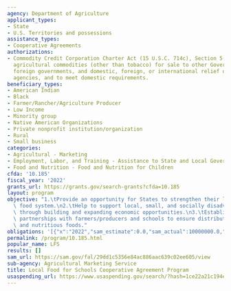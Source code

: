 ```yaml
---
agency: Department of Agriculture
applicant_types:
- State
- U.S. Territories and possessions
assistance_types:
- Cooperative Agreements
authorizations:
- Commodity Credit Corporation Charter Act (15 U.S.C. 714c), Section 5(c), Procure
  agricultural commodities (other than tobacco) for sale to other Government agencies,
  foreign governments, and domestic, foreign, or international relief or rehabilitation
  agencies, and to meet domestic requirements.
beneficiary_types:
- American Indian
- Black
- Farmer/Rancher/Agriculture Producer
- Low Income
- Minority group
- Native American Organizations
- Private nonprofit institution/organization
- Rural
- Small business
categories:
- Agricultural - Marketing
- Employment, Labor, and Training - Assistance to State and Local Governments
- Food and Nutrition - Food and Nutrition for Children
cfda: '10.185'
fiscal_year: '2022'
grants_url: https://grants.gov/search-grants?cfda=10.185
layout: program
objective: "1.\tProvide an opportunity for States to strengthen their local and regional\
  \ food system.\n2.\tHelp to support local, small, and socially disadvantaged farmers/producers\
  \ through building and expanding economic opportunities.\n3.\tEstablish and broaden\
  \ partnerships with farmers/producers and schools to ensure distribution of fresh\
  \ and nutritious foods."
obligations: '[{"x":"2022","sam_estimate":0.0,"sam_actual":10000000.0,"usa_spending_actual":21437626.0},{"x":"2023","sam_estimate":152893751.0,"sam_actual":0.0,"usa_spending_actual":83045540.0},{"x":"2024","sam_estimate":29142118.0,"sam_actual":0.0,"usa_spending_actual":3564026.0}]'
permalink: /program/10.185.html
popular_name: LFS
results: []
sam_url: https://sam.gov/fal/29dd1c5356e84ac886aac639c02ee605/view
sub-agency: Agricultural Marketing Service
title: Local Food for Schools Cooperative Agreement Program
usaspending_url: https://www.usaspending.gov/search/?hash=1ce22a21c194e4d1538350746385fb25
---
```

